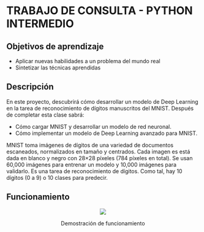 # TRABAJO DE CONSULTA - PYTHON INTERMEDIO


## Objetivos de aprendizaje
- Aplicar nuevas habilidades a un problema del mundo real
- Sintetizar las técnicas aprendidas

## Descripción
En este proyecto, descubrirá cómo desarrollar un modelo de Deep Learning en la tarea de reconocimiento de dígitos manuscritos del MNIST. Después de completar esta clase sabrá:
* Cómo cargar MNIST y desarrollar un modelo de red neuronal.
* Cómo implementar un modelo de Deep Learning avanzado para MNIST.

MNIST toma imágenes de dígitos de una variedad de documentos escaneados, normalizados en tamaño y centrados.
Cada imagen es está dada en blanco y negro con  28×28  píxeles (784 píxeles en total). Se usan 60,000 imágenes para entrenar un modelo y 10,000 imágenes para validarlo.
Es una tarea de reconocimiento de dígitos. Como tal, hay 10 dígitos (0 a 9) o 10 clases para predecir.

## Funcionamiento
<div align="center">
<a href="https://youtu.be/RotIU6yR_ME" target="_blank">
<img src="./img/024.png" >
</a>
<p>Demostración de funcionamiento</p>
</div>

<br/><br/>


